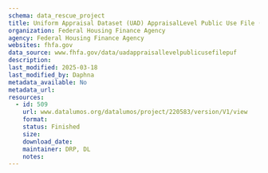 ```yaml
---
schema: data_rescue_project 
title: Uniform Appraisal Dataset (UAD) AppraisalLevel Public Use File (PUF)
organization: Federal Housing Finance Agency
agency: Federal Housing Finance Agency
websites: fhfa.gov
data_source: www.fhfa.gov/data/uadappraisallevelpublicusefilepuf
description: 
last_modified: 2025-03-18
last_modified_by: Daphna
metadata_available: No
metadata_url: 
resources:
  - id: 509
    url: www.datalumos.org/datalumos/project/220583/version/V1/view
    format: 
    status: Finished
    size: 
    download_date: 
    maintainer: DRP, DL
    notes: 
---
```

